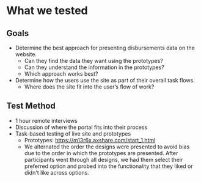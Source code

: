 # What we tested
## Goals
* Determine the best approach for presenting disbursements data on the website.
  * Can they find the data they want using the prototypes?
  * Can they understand the information in the prototypes?
  * Which approach works best?
* Determine how the users use the site as part of their overall task flows.
  * Where does the site fit into the user’s flow of work?
## Test Method
* 1 hour remote interviews
* Discussion of where the portal fits into their process
* Task-based testing of live site and prototypes 
  * Prototypes: https://m13r6x.axshare.com/start_1.html
  * We alternated the order the designs were presented to avoid bias due to the order in which the prototypes are presented. After participants went through all designs, we had them select their preferred option and probed into the functionality that they liked or didn't like across options.
